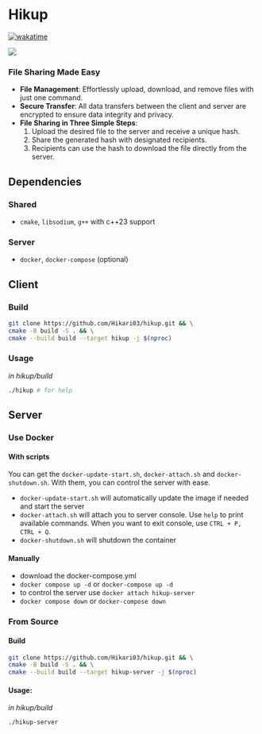 # Hikup

[![wakatime](https://wakatime.com/badge/user/d150384a-c51c-4144-8898-22213a8a0f55/project/99adba71-871b-4afe-af2c-5039c8030cc8.svg)](https://wakatime.com/badge/user/d150384a-c51c-4144-8898-22213a8a0f55/project/99adba71-871b-4afe-af2c-5039c8030cc8)

![](https://tokei.rs/b1/github/Hikari03/hikup)

### File Sharing Made Easy

- **File Management**: Effortlessly upload, download, and remove files with just one command.
- **Secure Transfer**: All data transfers between the client and server are encrypted to ensure data integrity and privacy.
- **File Sharing in Three Simple Steps**:
    1. Upload the desired file to the server and receive a unique hash.
    2. Share the generated hash with designated recipients.
    3. Recipients can use the hash to download the file directly from the server.

## Dependencies
### Shared
- `cmake`, `libsodium`, `g++` with c++23 support

### Server
- `docker`, `docker-compose` (optional)

## Client
### Build
```bash
git clone https://github.com/Hikari03/hikup.git && \
cmake -B build -S . && \
cmake --build build --target hikup -j $(nproc)
```

### Usage
*in hikup/build*
```bash
./hikup # for help
```
## Server
### Use Docker
#### With scripts
You can get the `docker-update-start.sh`, `docker-attach.sh` and `docker-shutdown.sh`.
With them, you can control the server with ease.
- `docker-update-start.sh` will automatically update the image if needed and start the server
- `docker-attach.sh` will attach you to server console. Use `help` to print available commands. When you want to exit console, use `CTRL + P, CTRL + Q`.
- `docker-shutdown.sh` will shutdown the container

#### Manually
- download the docker-compose.yml
- `docker compose up -d` or `docker-compose up -d`
- to control the server use `docker attach hikup-server`
- `docker compose down` or `docker-compose down`

### From Source
#### Build
``` bash
git clone https://github.com/Hikari03/hikup.git && \
cmake -B build -S . && \
cmake --build build --target hikup-server -j $(nproc)
```
#### Usage:
*in hikup/build*
``` bash
./hikup-server
```
